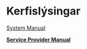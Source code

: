 # Kerfislýsingar

[System Manual](Kerfisly%CC%81singar%20086e11b564924357a38713536f7b5099/System%20Manual%2002810c9adf844e45a29440a788c26f06.md)

[**Service Provider Manual**](Kerfisly%CC%81singar%20086e11b564924357a38713536f7b5099/Service%20Provider%20Manual%2051be06cb844f43b2a7416f5409db3f87.md)